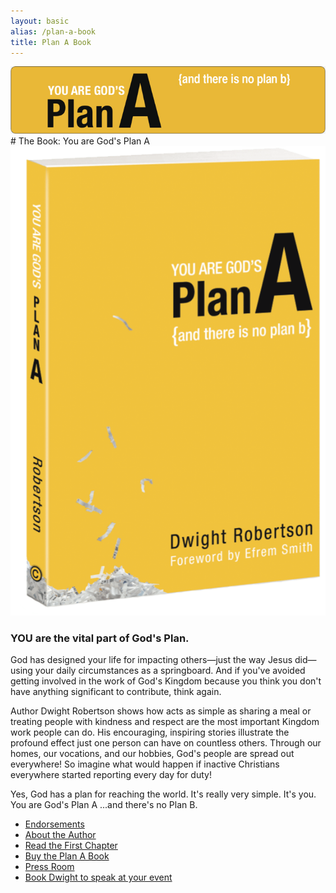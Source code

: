 ```yaml
---
layout: basic
alias: /plan-a-book
title: Plan A Book
---
```

<img src="/img/fuel/plan-a-connection/plan-a-header.jpg"/>
# The Book: You are God's Plan A
<div class="row">
<div class="kbm-third-col">
<img src="/img/fuel/plan-a-connection/plan-a-book.gif"/>
</div>
<div class="kmb-two-third-col">
<h3>
YOU are the vital part of God's Plan.
</h3>
God has designed your life for impacting others—just the way Jesus did—using your daily circumstances as a springboard. And if you've avoided getting involved in the work of God's Kingdom because you think you don't have anything significant to contribute, think again.

Author Dwight Robertson shows how acts as simple as sharing a meal or treating people with kindness and respect are the most important Kingdom work people can do. His encouraging, inspiring stories illustrate the profound effect just one person can have on countless others. Through our homes, our vocations, and our hobbies, God's people are spread out everywhere! So imagine what would happen if inactive Christians everywhere started reporting every day for duty!

Yes, God has a plan for reaching the world. It's really very simple. It's you. You are God's Plan A ...and there's no Plan B.
</div>
</div>
<ul>
<li><a href="/fuel/plan-a-book/endorsements">Endorsements</a>                                            </li>
<li><a href="/fuel/plan-a-book/about-the-author">About the Author</a>                                    </li>
<li><a href="{% include url.html url='https://www.dropbox.com/s/8ka1mtqnuu63r62/you_are_gods_plan_a_by_dwight_robertson_chapter_1.pdf' %}">Read the First Chapter</a></li>
<li><a href="http://kbm.donorshops.com/product/DR0001/youaregodsplana.php">Buy the Plan A Book</a>                         </li>
<li><a href="http://pressvillage.com/planA/index.php">Press Room</a>                                                       </li>
<li><a href="/dwightrobertson">Book Dwight to speak at your event</a>                                                      </li>
</ul>


